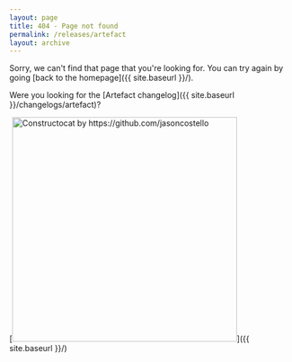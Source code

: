 ```yaml
---
layout: page
title: 404 - Page not found
permalink: /releases/artefact
layout: archive
---
```


Sorry, we can't find that page that you're looking for. You can try again by going [back to the homepage]({{ site.baseurl }}/).

Were you looking for the [Artefact changelog]({{ site.baseurl }}/changelogs/artefact)?

[<img src="{{ site.baseurl }}/assets/images/404.jpg" alt="Constructocat by https://github.com/jasoncostello" style="width: 400px;"/>]({{ site.baseurl }}/)
